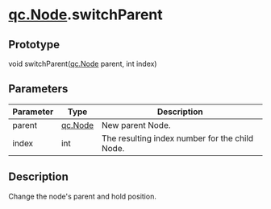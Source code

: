 # [qc.Node](CNode.md).switchParent

## Prototype
void switchParent([qc.Node](CNode.md) parent, int index)

## Parameters
| Parameter | Type | Description |
| --------- | --------- | --------- |
| parent | [qc.Node](CNode.md) | New parent Node. |
| index | int | The resulting index number for the child Node. |

## Description
Change the node's parent and hold position.

